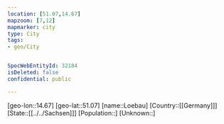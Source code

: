```yaml
---
location: [51.07,14.67]
mapzoom: [7,12] 
mapmarker: city 
type: City
tags:
- geo/City


SpocWebEntityId: 32184
isDeleted: false
confidential: public

---
```

[geo-lon::14.67]
[geo-lat::51.07]
[name::Loebau]
[Country::[[Germany]]]
[State::[[../../Sachsen]]]
[Population::]
[Unknown::]

